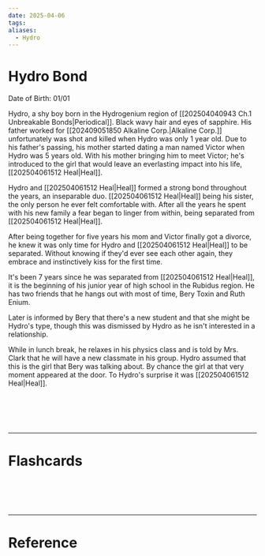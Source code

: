 ```yaml
---
date: 2025-04-06
tags: 
aliases:
  - Hydro
---
```

# Hydro Bond

Date of Birth: 01/01

Hydro, a shy boy born in the Hydrogenium region of [[202504040943 Ch.1 Unbreakable Bonds|Periodical]]. Black wavy hair and eyes of sapphire. His father worked for [[202409051850 Alkaline Corp.|Alkaline Corp.]] unfortunately was shot and killed when Hydro was only 1 year old. Due to his father's passing, his mother started dating a man named Victor when Hydro was 5 years old. With his mother bringing him to meet Victor; he's introduced to the girl that would leave an everlasting impact into his life, [[202504061512 Heal|Heal]].

Hydro and [[202504061512 Heal|Heal]] formed a strong bond throughout the years, an inseparable duo. [[202504061512 Heal|Heal]] being his sister, the only person he ever felt comfortable with. After all the years he spent with his new family a fear began to linger from within, being separated from [[202504061512 Heal|Heal]].

After being together for five years his mom and Victor finally got a divorce, he knew it was only time for Hydro and [[202504061512 Heal|Heal]] to be separated. Without knowing if they'd ever see each other again, they embrace and instinctively kiss for the first time.

It's been 7 years since he was separated from [[202504061512 Heal|Heal]], it is the beginning of his junior year of high school in the Rubidus region. He has two friends that he hangs out with most of time, Bery Toxin and Ruth Enium.

Later is informed by Bery that there's a new student and that she might be Hydro's type, though this was dismissed by Hydro as he isn't interested in a relationship.

While in lunch break, he relaxes in his physics class and is told by Mrs. Clark that he will have a new classmate in his group. Hydro assumed that this is the girl that Bery was talking about. By chance the girl at that very moment appeared at the door. To Hydro's surprise it was [[202504061512 Heal|Heal]].

# ‌
---
# Flashcards


# ‌
---
# Reference
